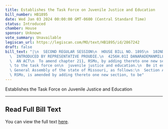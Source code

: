 ```yaml
---
title: Establishes the Task Force on Juvenile Justice and Education
bill_number: HB1895
date: Wed Jan 03 2024 00:00:00 GMT-0600 (Central Standard Time)
status: Introduced
chamber: House
sponsor: Unknown
vote_summary: Unavailable
legiscan_url: https://legiscan.com/MO/text/HB1895/id/2867242
draft: false
bill_text: "|\n  SECOND REGULAR SESSION\n  HOUSE BILL NO. 1895\n  102ND GENERAL ASSEMBLY\n\
  \  INTRODUCED BY REPRESENTATIVE PROUDIE.\n  4256H.01I DANARADEMANMILLER,ChiefClerk\n\
  \  AN ACT\n  To amend chapter 211, RSMo, by adding thereto one new section relating\
  \ to the task force on\n  juvenile justice and education.\n  Be it enacted by the\
  \ General Assembly of the state of Missouri, as follows:\n  Section A. Chapter 211,\
  \ RSMo, is amended by adding thereto one new section, to be"
---
```

Establishes the Task Force on Juvenile Justice and Education

---

## Read Full Bill Text

You can view the full text [here](https://legiscan.com/MO/text/HB1895/id/2867242).

